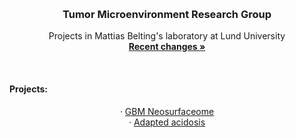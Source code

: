 <a id="readme-top"></a>

<br />
<div align="center">
  <h3 align="center">Tumor Microenvironment Research Group</h3>

  <p align="center">
    Projects in Mattias Belting's laboratory at Lund University
    <br />
    <a href="CHANGELOG.md"><strong>Recent changes »</strong></a>
    <br />
  </p>
  <p align="left">
    <br />
    <h4 align="left"> Projects:</h4>
    &middot;
    <a href="Projects/neo-surfaceome/">GBM Neosurfaceome</a>
    <br />
    &middot;
    <a href="Projects/adapted-acidosis/">Adapted acidosis</a>
    <br />
  </p>
</div>